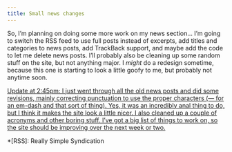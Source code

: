 ```yaml
---
title: Small news changes
---
```

So, I’m planning on doing some more work on my news section… I’m going to switch the RSS feed to use full posts instead of excerpts, add titles and categories to news posts, add TrackBack support, and maybe add the code to let me delete news posts. I’ll probably also be cleaning up some random stuff on the site, but not anything major. I *might* do a redesign sometime, because this one is starting to look a little goofy to me, but probably not anytime soon.

<ins datetime="2003-10-26T14:44:00-05:00">Update at 2:45pm: I just went through all the old news posts and did some revisions, mainly correcting punctuation to use the proper characters (— for an em-dash and that sort of thing). Yes, it was an incredibly anal thing to do, but I think it makes the site look a little nicer. I also cleaned up a couple of acronyms and other boring stuff. I’ve got a big list of things to work on, so the site should be improving over the next week or two.</ins>

*[RSS]: Really Simple Syndication
